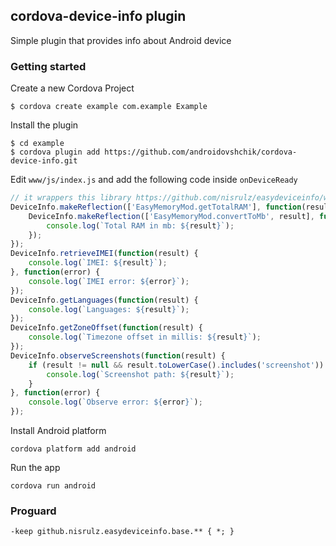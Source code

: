 ## cordova-device-info plugin

Simple plugin that provides info about Android device

### Getting started

Create a new Cordova Project

    $ cordova create example com.example Example
    
Install the plugin

    $ cd example
    $ cordova plugin add https://github.com/androidovshchik/cordova-device-info.git
    

Edit `www/js/index.js` and add the following code inside `onDeviceReady`

```js
// it wrappers this library https://github.com/nisrulz/easydeviceinfo/wiki/Usage
DeviceInfo.makeReflection(['EasyMemoryMod.getTotalRAM'], function(result) {
    DeviceInfo.makeReflection(['EasyMemoryMod.convertToMb', result], function(result) {
        console.log(`Total RAM in mb: ${result}`);
    });
});
DeviceInfo.retrieveIMEI(function(result) {
    console.log(`IMEI: ${result}`);
}, function(error) {
    console.log(`IMEI error: ${error}`);
});
DeviceInfo.getLanguages(function(result) {
    console.log(`Languages: ${result}`);
});
DeviceInfo.getZoneOffset(function(result) {
    console.log(`Timezone offset in millis: ${result}`);
});
DeviceInfo.observeScreenshots(function(result) {
    if (result != null && result.toLowerCase().includes('screenshot')) {
        console.log(`Screenshot path: ${result}`);
    }
}, function(error) {
    console.log(`Observe error: ${error}`);
});
```

Install Android platform

    cordova platform add android
    
Run the app

    cordova run android

### Proguard

```
-keep github.nisrulz.easydeviceinfo.base.** { *; }
```

